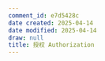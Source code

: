 ```yaml
---
comment_id: e7d5428c
date created: 2025-04-14
date modified: 2025-04-14
draw: null
title: 授权 Authorization
---
```

